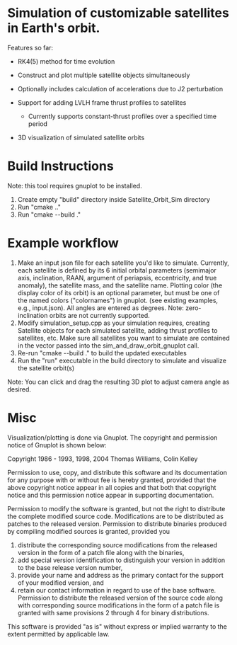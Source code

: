 # Simulation of customizable satellites in Earth's orbit. 

Features so far:

- RK4(5) method for time evolution

- Construct and plot multiple satellite objects simultaneously
- Optionally includes calculation of accelerations due to J2 perturbation

- Support for adding LVLH frame thrust profiles to satellites

   - Currently supports constant-thrust profiles over a specified time period

- 3D visualization of simulated satellite orbits


# Build Instructions
Note: this tool requires gnuplot to be installed.

1. Create empty "build" directory inside Satellite_Orbit_Sim directory
2. Run "cmake .."
3. Run "cmake --build ."

# Example workflow
1. Make an input json file for each satellite you'd like to simulate. Currently, each satellite is defined by its 6 initial orbital parameters (semimajor axis, inclination, RAAN, argument of periapsis, eccentricity, and true anomaly), the satellite mass, and the satellite name. Plotting color (the display color of its orbit) is an optional parameter, but must be one of the named colors ("colornames") in gnuplot. (see existing examples, e.g., input.json). All angles are entered as degrees. Note: zero-inclination orbits are not currently supported.
2. Modify simulation_setup.cpp as your simulation requires, creating Satellite objects for each simulated satellite, adding thrust profiles to satellites, etc. Make sure all satellites you want to simulate are contained in the vector passed into the sim_and_draw_orbit_gnuplot call.
3. Re-run "cmake --build ." to build the updated executables
4. Run the "run" executable in the build directory to simulate and visualize the satellite orbit(s)

Note: You can click and drag the resulting 3D plot to adjust camera angle as desired.

# Misc
Visualization/plotting is done via Gnuplot. The copyright and permission notice of Gnuplot is shown below:

Copyright 1986 - 1993, 1998, 2004   Thomas Williams, Colin Kelley

Permission to use, copy, and distribute this software and its
documentation for any purpose with or without fee is hereby granted,
provided that the above copyright notice appear in all copies and
that both that copyright notice and this permission notice appear
in supporting documentation.

Permission to modify the software is granted, but not the right to
distribute the complete modified source code.  Modifications are to
be distributed as patches to the released version.  Permission to
distribute binaries produced by compiling modified sources is granted,
provided you
  1. distribute the corresponding source modifications from the
   released version in the form of a patch file along with the binaries,
  2. add special version identification to distinguish your version
   in addition to the base release version number,
  3. provide your name and address as the primary contact for the
   support of your modified version, and
  4. retain our contact information in regard to use of the base
   software.
Permission to distribute the released version of the source code along
with corresponding source modifications in the form of a patch file is
granted with same provisions 2 through 4 for binary distributions.

This software is provided "as is" without express or implied warranty
to the extent permitted by applicable law.
